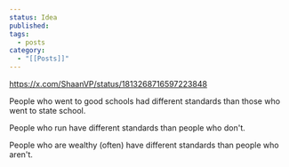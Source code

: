 ```yaml
---
status: Idea
published: 
tags:
  - posts
category:
  - "[[Posts]]"
---
```

https://x.com/ShaanVP/status/1813268716597223848

People who went to good schools had different standards than those who went to state school.

People who run have different standards than people who don't.

People who are wealthy (often) have different standards than people who aren't.